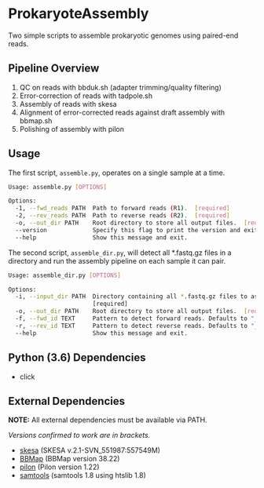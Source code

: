 # ProkaryoteAssembly

Two simple scripts to assemble prokaryotic genomes using paired-end reads.

## Pipeline Overview
1. QC on reads with bbduk.sh (adapter trimming/quality filtering)
2. Error-correction of reads with tadpole.sh
3. Assembly of reads with skesa
4. Alignment of error-corrected reads against draft assembly with bbmap.sh
5. Polishing of assembly with pilon


## Usage
The first script, `assemble.py`, operates on a single sample at a time.

```bash
Usage: assemble.py [OPTIONS]

Options:
  -1, --fwd_reads PATH  Path to forward reads (R1).  [required]
  -2, --rev_reads PATH  Path to reverse reads (R2).  [required]
  -o, --out_dir PATH    Root directory to store all output files.  [required]
  --version             Specify this flag to print the version and exit.
  --help                Show this message and exit.
```

The second script, `assemble_dir.py`, will detect all *.fastq.gz files in
a directory and run the assembly pipeline on each sample it can pair.

```bash
Usage: assemble_dir.py [OPTIONS]

Options:
  -i, --input_dir PATH  Directory containing all *.fastq.gz files to assemble.
                        [required]
  -o, --out_dir PATH    Root directory to store all output files.  [required]
  -f, --fwd_id TEXT     Pattern to detect forward reads. Defaults to "_R1".
  -r, --rev_id TEXT     Pattern to detect reverse reads. Defaults to "_R2".
  --help                Show this message and exit.

```

## Python (3.6) Dependencies
- click

## External Dependencies
**NOTE:** All external dependencies must be available via PATH.

*Versions confirmed to work are in brackets.*
- [skesa](https://github.com/ncbi/SKESA) (SKESA v.2.1-SVN_551987:557549M)
- [BBMap](https://sourceforge.net/projects/bbmap/) (BBMap version 38.22)
- [pilon](https://github.com/broadinstitute/pilon/wiki) (Pilon version 1.22)
- [samtools](http://www.htslib.org/download/) (samtools 1.8 using htslib 1.8)
